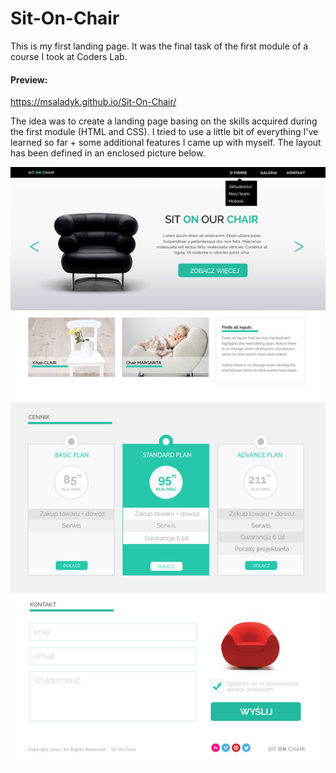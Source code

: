# Sit-On-Chair
This is my first landing page. It was the final task of the first module of a course I took at Coders Lab.

#### Preview:
https://msaladyk.github.io/Sit-On-Chair/

The idea was to create a landing page basing on the skills acquired during the first module (HTML and CSS). I tried to use a little bit of everything I've learned so far + some additional features I came up with myself. The layout has been defined in an enclosed picture below.



![alt text](https://github.com/msaladyk/Sit-On-Chair/blob/master/warsztat1.jpg)
